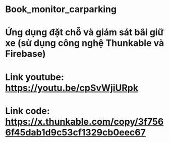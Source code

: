 # Book_monitor_carparking
# Ứng dụng đặt chỗ và giám sát bãi giữ xe (sử dụng công nghệ Thunkable và Firebase)
# Link youtube: https://youtu.be/cpSvWjiURpk
# Link code: https://x.thunkable.com/copy/3f7566f45dab1d9c53cf1329cb0eec67
